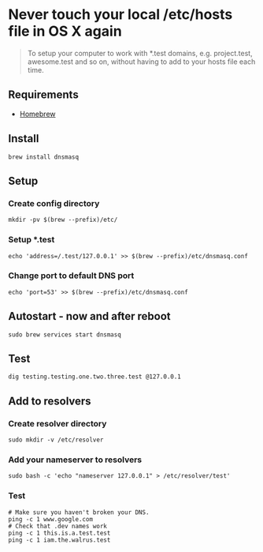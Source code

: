 # Never touch your local /etc/hosts file in OS X again

> To setup your computer to work with \*.test domains, e.g. project.test, awesome.test and so on, without having to add to your hosts file each time.

## Requirements

- [Homebrew](https://brew.sh/)

## Install

```
brew install dnsmasq
```

## Setup

### Create config directory

```
mkdir -pv $(brew --prefix)/etc/
```

### Setup \*.test

```
echo 'address=/.test/127.0.0.1' >> $(brew --prefix)/etc/dnsmasq.conf
```

### Change port to default DNS port

```
echo 'port=53' >> $(brew --prefix)/etc/dnsmasq.conf
```

## Autostart - now and after reboot

```
sudo brew services start dnsmasq
```

## Test

```
dig testing.testing.one.two.three.test @127.0.0.1
```

## Add to resolvers

### Create resolver directory

```
sudo mkdir -v /etc/resolver
```

### Add your nameserver to resolvers

```
sudo bash -c 'echo "nameserver 127.0.0.1" > /etc/resolver/test'
```

### Test

```
# Make sure you haven't broken your DNS.
ping -c 1 www.google.com
# Check that .dev names work
ping -c 1 this.is.a.test.test
ping -c 1 iam.the.walrus.test
```
